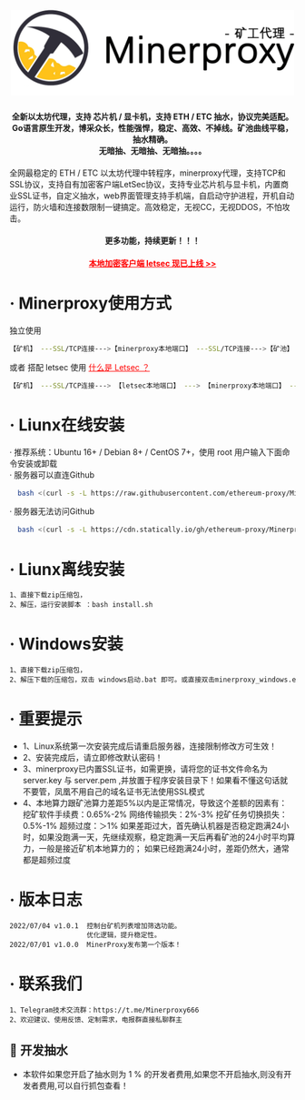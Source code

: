 
<h1 align="center">
  <br>
  <img src="https://github.com/ethereum-proxy/Minerproxy/blob/main/logo.png" width="500"/>
</h1>

<h4 align="center">全新以太坊代理，支持 芯片机 / 显卡机，支持 ETH / ETC 抽水，协议完美适配。
<br />Go语言原生开发，博采众长，性能强悍，稳定、高效、不掉线。矿池曲线平稳，抽水精确。
<br />无暗抽、无暗抽、无暗抽。。。。
</h4>
全网最稳定的 ETH / ETC 以太坊代理中转程序，minerproxy代理，支持TCP和SSL协议，支持自有加密客户端LetSec协议，支持专业芯片机与显卡机，内置商业SSL证书，自定义抽水，web界面管理支持手机端，自启动守护进程，开机自动运行，防火墙和连接数限制一键搞定。高效稳定，无视CC，无视DDOS，不怕攻击。
<h4 align="center">更多功能，持续更新！！！</h4>
<h4 align="center"><a style="color:red" href="https://github.com/ethereum-proxy/Letminer">本地加密客户端 letsec 现已上线 >></a></h4>

# · Minerproxy使用方式
独立使用
```bash
【矿机】 ---SSL/TCP连接--->【minerproxy本地端口】 ---SSL/TCP连接--->【矿池】
```
或者 搭配 letsec 使用
<a style="color:red" href="https://github.com/ethereum-proxy/Letminer"> 什么是 Letsec ？</a>
```bash
【矿机】 ---SSL/TCP连接---> 【letsec本地端口】 ---> 【minerproxy本地端口】 ---SSL/TCP连接--->【矿池】
```

# · Liunx在线安装
 · 推荐系统：Ubuntu 16+ / Debian 8+ / CentOS 7+，使用 root 用户输入下面命令安装或卸载<br />
 · 服务器可以直连Github
```bash
  bash <(curl -s -L https://raw.githubusercontent.com/ethereum-proxy/Minerproxy/main/install.sh)
```
 · 服务器无法访问Github
```bash
  bash <(curl -s -L https://cdn.statically.io/gh/ethereum-proxy/Minerproxy/main/install.sh)
```

# · Liunx离线安装
```bash
1、直接下载zip压缩包，
2、解压，运行安装脚本 ：bash install.sh       
```

# · Windows安装
```bash
1、直接下载zip压缩包，
2、解压下载的压缩包，双击 windows启动.bat 即可。或直接双击minerproxy_windows.exe
```

# ·  重要提示

*  1、Linux系统第一次安装完成后请重启服务器，连接限制修改方可生效！
*  2、安装完成后，请立即修改默认密码！
*  3、minerproxy已内置SSL证书，如需更换，请将您的证书文件命名为 server.key 与 server.pem ,并放置于程序安装目录下！如果看不懂这句话就不要管，凤凰不用自己的域名证书无法使用SSL模式
*  4、本地算力跟矿池算力差距5%以内是正常情况，导致这个差额的因素有： 挖矿软件手续费：0.65%-2% 网络传输损失：2%-3% 挖矿任务切换损失：0.5%-1% 超频过度：＞1% 如果差距过大，首先确认机器是否稳定跑满24小时，如果没跑满一天，先继续观察，稳定跑满一天后再看矿池的24小时平均算力，一般是接近矿机本地算力的； 如果已经跑满24小时，差距仍然大，通常都是超频过度


# ·  版本日志
```bash
2022/07/04 v1.0.1  控制台矿机列表增加筛选功能。
                   优化逻辑，提升稳定性。
2022/07/01 v1.0.0  MinerProxy发布第一个版本！
```

# · 联系我们
```bash
1、Telegram技术交流群：https://t.me/Minerproxy666
2、欢迎建议、使用反馈、定制需求，电报群直接私聊群主
```    
## :scroll: 开发抽水
* 本软件如果您开启了抽水则为 1 % 的开发者费用,如果您不开启抽水,则没有开发者费用,可以自行抓包查看！
